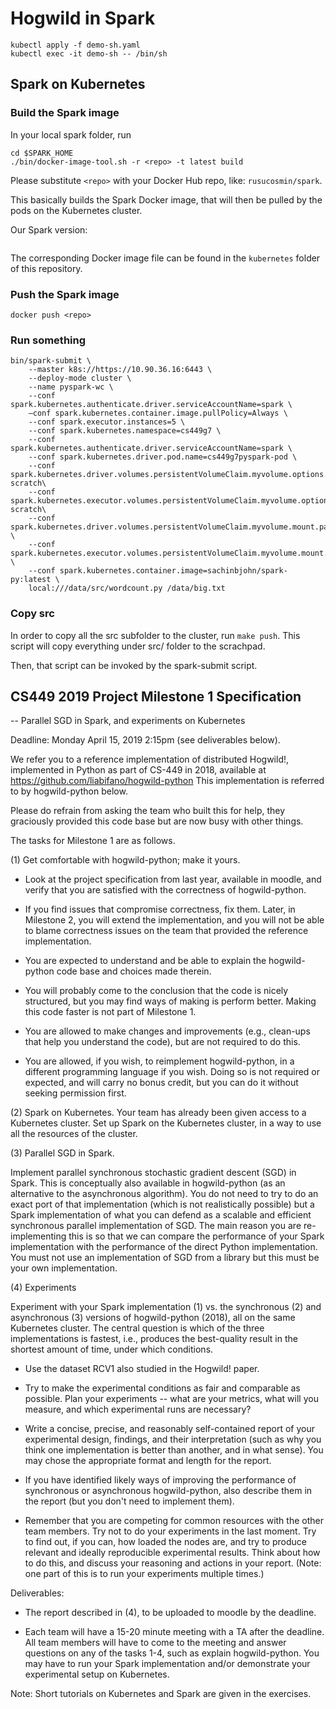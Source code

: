 # Hogwild in Spark

```
kubectl apply -f demo-sh.yaml
kubectl exec -it demo-sh -- /bin/sh
```

## Spark on Kubernetes

### Build the Spark image

In your local spark folder, run
```
cd $SPARK_HOME
./bin/docker-image-tool.sh -r <repo> -t latest build
```

Please substitute `<repo>` with your Docker Hub repo, like: `rusucosmin/spark`.

This basically builds the Spark Docker image, that will
then be pulled by the pods on the Kubernetes cluster.

Our Spark version:
```
```

The corresponding Docker image file can be found
in the `kubernetes` folder of this repository.

### Push the Spark image

```
docker push <repo>
```

### Run something

```
bin/spark-submit \
    --master k8s://https://10.90.36.16:6443 \
    --deploy-mode cluster \
    --name pyspark-wc \
    --conf spark.kubernetes.authenticate.driver.serviceAccountName=spark \
    —conf spark.kubernetes.container.image.pullPolicy=Always \
    --conf spark.executor.instances=5 \
    --conf spark.kubernetes.namespace=cs449g7 \
    --conf spark.kubernetes.authenticate.driver.serviceAccountName=spark \
    --conf spark.kubernetes.driver.pod.name=cs449g7pyspark-pod \
    --conf spark.kubernetes.driver.volumes.persistentVolumeClaim.myvolume.options.claimName=cs449g7-scratch\
    --conf spark.kubernetes.executor.volumes.persistentVolumeClaim.myvolume.options.claimName=cs449g7-scratch\
    --conf spark.kubernetes.driver.volumes.persistentVolumeClaim.myvolume.mount.path=/data \
    --conf spark.kubernetes.executor.volumes.persistentVolumeClaim.myvolume.mount.path=/data \
    --conf spark.kubernetes.container.image=sachinbjohn/spark-py:latest \
    local:///data/src/wordcount.py /data/big.txt
```

### Copy src

In order to copy all the src subfolder to the cluster, run
`make push`. This script will copy everything under src/ folder to the scrachpad.

Then, that script can be invoked by the spark-submit script.

## CS449 2019 Project Milestone 1 Specification
-- Parallel SGD in Spark, and experiments on Kubernetes


Deadline: Monday April 15, 2019 2:15pm (see deliverables below).


We refer you to a reference implementation of distributed Hogwild!,
implemented in Python as part of CS-449 in 2018, available at
https://github.com/liabifano/hogwild-python
This implementation is referred to by hogwild-python below.

Please do refrain from asking the team who built this for help, they
graciously provided this code base but are now busy with other things.



The tasks for Milestone 1 are as follows.

(1) Get comfortable with hogwild-python; make it yours.

* Look at the project specification from last year, available in moodle,
and verify that you are satisfied with the correctness of hogwild-python.

* If you find issues that compromise correctness, fix them. Later, in Milestone 2, you will extend the implementation, and you will not be able to blame correctness issues on the team that provided the reference implementation.

* You are expected to understand and be able to explain the hogwild-python
code base and choices made therein.

* You will probably come to the conclusion that the code is nicely structured,
but you may find ways of making is perform better. Making this code faster
is not part of Milestone 1.

* You are allowed to make changes and improvements (e.g., clean-ups that help you understand the code), but are not required to do this.

* You are allowed, if you wish, to reimplement hogwild-python, in a different
programming language if you wish. Doing so is not required or expected, and will
carry no bonus credit, but you can do it without seeking permission first.


(2) Spark on Kubernetes.
Your team has already been given access to a
Kubernetes cluster. Set up Spark on the Kubernetes cluster, in a way to use all
the resources of the cluster.


(3) Parallel SGD in Spark.

Implement parallel synchronous stochastic gradient descent (SGD) in Spark.
This is conceptually also available in hogwild-python
(as an alternative to the asynchronous algorithm). You do not need to try to
do an exact port of that implementation (which is not realistically possible)
but a Spark implementation of what you can defend as a scalable and efficient synchronous parallel implementation of SGD.
The main reason you are
re-implementing this is so that we can compare the performance of your Spark
implementation with the performance of the direct Python implementation.
You must not use an implementation of SGD from a library but this must be your own implementation.


(4) Experiments

Experiment with your Spark implementation (1) vs. the synchronous (2) and
asynchronous (3) versions of hogwild-python (2018), all on the same Kubernetes
cluster. The central question is which of the three implementations is fastest,
i.e., produces the best-quality result
in the shortest amount of time, under which conditions.

* Use the dataset RCV1 also studied in the Hogwild! paper.

* Try to make the experimental conditions as fair and comparable as possible. Plan your experiments -- what are your metrics, what will you measure, and
which experimental runs are necessary?

* Write a concise, precise, and reasonably self-contained
report of your experimental design, findings, and their interpretation (such as why you think one implementation is better than another, and in what sense).
You may chose the appropriate format and length for the report.

* If you have identified likely ways of improving the performance of synchronous
or asynchronous hogwild-python, also describe them in the report (but you
don't need to implement them).

* Remember that you are competing for common resources with the other team members. Try not to do your experiments in the last moment. Try to find out, if you can, how loaded the nodes are, and try to produce relevant and ideally reproducible experimental results. Think about how to do this, and discuss your reasoning and actions in your report. (Note: one part of this is to run your experiments
multiple times.)


Deliverables:
* The report described in (4), to be uploaded to moodle by the deadline.

* Each team will have a 15-20 minute meeting with a TA after the deadline.
All team members will have to come to the meeting and answer questions on any
of the tasks 1-4, such as explain hogwild-python. You may have to run your Spark implementation and/or demonstrate your experimental setup on Kubernetes.


Note: Short tutorials on Kubernetes and Spark are given in the exercises.


